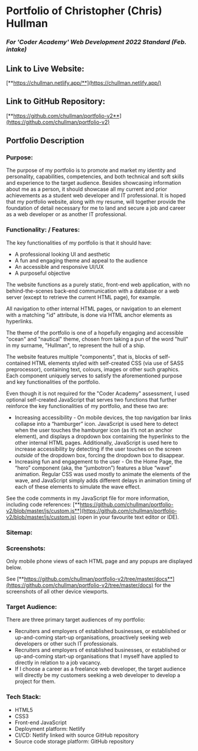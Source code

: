 # Portfolio of Christopher (Chris) Hullman
### *For 'Coder Academy' Web Development 2022 Standard (Feb. intake)*

## Link to Live Website:

[**https://chullman.netlify.app/**](https://chullman.netlify.app/)

## Link to GitHub Repository:

[**https://github.com/chullman/portfolio-v2**](https://github.com/chullman/portfolio-v2)

## Portfolio Description

### Purpose:

The purpose of my portfolio is to promote and market my identity and personality, capabilities, competencies, and both technical and soft skills and experience to the target audience. Besides showcasing information about me as a person, it should showcase all my current and prior achievements as a student web developer and IT professional. It is hoped that my portfolio website, along with my resume, will together provide the foundation of detail necessary for me to land and secure a job and career as a web developer or as another IT professional.

### Functionality: / Features:

The key functionalities of my portfolio is that it should have:
- A professional looking UI and aesthetic
- A fun and engaging theme and appeal to the audience
- An accessible and responsive UI/UX
- A purposeful objective

The website functions as a purely static, front-end web application, with no behind-the-scenes back-end communication with a database or a web server (except to retrieve the current HTML page), for example.

All navigation to other internal HTML pages, or navigation to an element with a matching "id" attribute, is done via HTML anchor elements as hyperlinks.

The theme of the portfolio is one of a hopefully engaging and accessible "ocean" and "nautical" theme, chosen from taking a pun of the word "hull" in my surname, "Hullman", to represent the hull of a ship.

The website features multiple "components", that is, blocks of self-contained HTML elements styled with self-created CSS (via use of SASS preprocessor), containing text, colours, images or other such graphics. Each component uniquely serves to satisfy the aforementioned purpose and key functionalities of the portfolio.

Even though it is not required for the "Coder Academy" assessment, I used optional self-created JavaScript that serves two functions that further reinforce the key functionalities of my portfolio, and these two are:
- Increasing accessibility - On mobile devices, the top navigation bar links collapse into a “hamburger” icon. JavaScript is used here to detect when the user touches the hamburger icon (as it’s not an anchor element), and displays a dropdown box containing the hyperlinks to the other internal HTML pages. Additionally, JavaScript is used here to increase accessibility by detecting if the user touches on the screen *outside* of the dropdown box, forcing the dropdown box to disappear.
- Increasing fun and engagement to the user - On the Home Page, the “hero” component (aka, the “jumbotron”) features a blue “wave” animation. Regular CSS was used mostly to animate the elements of the wave, and JavaScript simply adds different delays in animation timing of each of these elements to simulate the wave effect. 

See the code comments in my JavaScript file for more information, including code references: [**https://github.com/chullman/portfolio-v2/blob/master/js/custom.js**](https://github.com/chullman/portfolio-v2/blob/master/js/custom.js) (open in your favourite text editor or IDE).

### Sitemap:

### Screenshots:

Only mobile phone views of each HTML page and any popups are displayed below.

See [**https://github.com/chullman/portfolio-v2/tree/master/docs**](https://github.com/chullman/portfolio-v2/tree/master/docs) for the screenshots of all other device viewports.

### Target Audience:

There are three primary target audiences of my portfolio:
- Recruiters and employers of established businesses, or established or up-and-coming start-up organisations, proactively seeking web developers or other such IT professionals.
- Recruiters and employers of established businesses, or established or up-and-coming start-up organisations that I myself have applied to directly in relation to a job vacancy.
- If I choose a career as a freelance web developer, the target audience will directly be my customers seeking a web developer to develop a project for them.


### Tech Stack:

- HTML5
- CSS3
- Front-end JavaScript
- Deployment platform: Netlify
- CI/CD: Netlify linked with source GitHub repository
- Source code storage platform: GitHub repository
